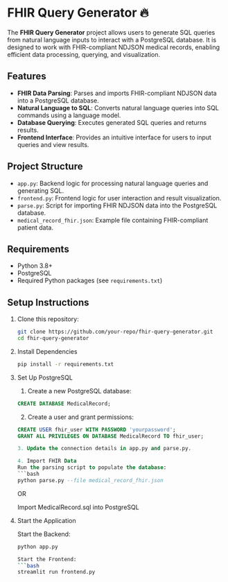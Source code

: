# FHIR Query Generator 🔥

The **FHIR Query Generator** project allows users to generate SQL queries from natural language inputs to interact with a PostgreSQL database. It is designed to work with FHIR-compliant NDJSON medical records, enabling efficient data processing, querying, and visualization.

## Features

- **FHIR Data Parsing**: Parses and imports FHIR-compliant NDJSON data into a PostgreSQL database.
- **Natural Language to SQL**: Converts natural language queries into SQL commands using a language model.
- **Database Querying**: Executes generated SQL queries and returns results.
- **Frontend Interface**: Provides an intuitive interface for users to input queries and view results.

## Project Structure

- `app.py`: Backend logic for processing natural language queries and generating SQL.
- `frontend.py`: Frontend logic for user interaction and result visualization.
- `parse.py`: Script for importing FHIR NDJSON data into the PostgreSQL database.
- `medical_record_fhir.json`: Example file containing FHIR-compliant patient data.

## Requirements

- Python 3.8+
- PostgreSQL
- Required Python packages (see `requirements.txt`)

## Setup Instructions

1. Clone this repository:
   ```bash
   git clone https://github.com/your-repo/fhir-query-generator.git
   cd fhir-query-generator

2. Install Dependencies
    ```bash
    pip install -r requirements.txt

3. Set Up PostgreSQL

    1. Create a new PostgreSQL database:
    ```sql
    CREATE DATABASE MedicalRecord;
    ```

    2. Create a user and grant permissions:
    ```sql
    CREATE USER fhir_user WITH PASSWORD 'yourpassword';
    GRANT ALL PRIVILEGES ON DATABASE MedicalRecord TO fhir_user;

    3. Update the connection details in app.py and parse.py.

    4. Import FHIR Data
    Run the parsing script to populate the database:
    ```bash
    python parse.py --file medical_record_fhir.json
    ```

    OR

    Import MedicalRecord.sql into PostgreSQL

4. Start the Application

    Start the Backend:
    ```bash
    python app.py

    Start the Frontend:
    ```bash
    streamlit run frontend.py


